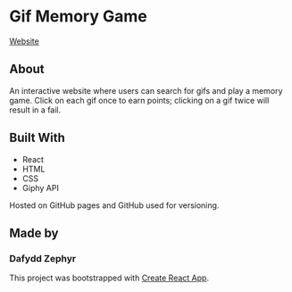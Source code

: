 # Gif Memory Game

[Website](https://helloimdavidhaha.github.io/memory-game/)

## About
An interactive website where users can search for gifs and play a memory game. Click on each gif once to earn points; clicking on a gif twice will result in a fail.

## Built With
* React
* HTML
* CSS
* Giphy API

Hosted on GitHub pages and GitHub used for versioning.

## Made by 
### Dafydd Zephyr

This project was bootstrapped with [Create React App](https://github.com/facebook/create-react-app).
